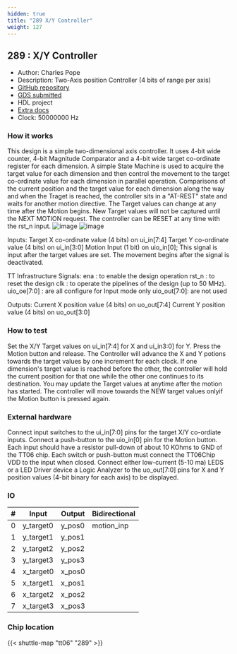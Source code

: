 ```yaml
---
hidden: true
title: "289 X/Y Controller"
weight: 127
---
```


## 289 : X/Y Controller

* Author: Charles Pope
* Description: Two-Axis position Controller (4 bits of range per axis)
* [GitHub repository](https://github.com/CKPope/tt06-verilog-template)
* [GDS submitted](https://github.com/CKPope/tt06-verilog-template/actions/runs/8692089022)
* HDL project
* [Extra docs](None)
* Clock: 50000000 Hz

<!---

This file is used to generate your project datasheet. Please fill in the information below and delete any unused
sections.

You can also include images in this folder and reference them in the markdown. Each image must be less than
512 kb in size, and the combined size of all images must be less than 1 MB.
-->


### How it works

This design is a simple two-dimensional axis controller. It uses 4-bit wide counter, 4-bit Magnitude Comparator and a 4-bit wide target co-ordinate register for each dimension. A simple State Machine is used to acquire the target value for each dimension and then control the movement to the target co-ordinate value for each dimension in parallel operation. Comparisons of the current position and the target value for each dimension along the way and when the Traget is reached, the controller sits in a "AT-REST" state and waits for another motion directive. The Target values can change at any time after the Motion begins. New Target values will not be captured until the NEXT MOTION request. The controller can be RESET at any time with the rst_n input.
![image](https://github.com/CKPope/tt06-verilog-template/assets/166442118/9af8d539-68c6-49d0-91ef-edca4c9abb46)
![image](https://github.com/CKPope/tt06-verilog-template/assets/166442118/8d319750-3319-4897-a161-a58fdd493411)

Inputs:
Target X co-ordinate value (4 bits) on ui_in[7:4]
Target Y co-ordinate value (4 bits) on ui_in[3:0]
Motion Input (1 bit) on uio_in[0]; This signal is input after the target values are set. The movement begins after the signal is deactivated.

TT Infrastructure Signals:
ena   : to enable the design operation
rst_n : to reset the design
clk   : to operate the pipelines of the design (up to 50 MHz).
uio_oe[7:0] : are all configure for Input mode only
uio_out[7:0]: are not used

Outputs:
Current X position value (4 bits) on uo_out[7:4]
Current Y position value (4 bits) on uo_out[3:0]

### How to test

Set the X/Y Target values on ui_in[7:4] for X and ui_in3:0] for Y.
Press the Motion button and release.
The Controller will advance the X and Y potions towards the target values by one increment for each clock.
If one dimension's target value is reached before the other, the controller will hold the current position for that one while the other one continues to its destination.
You may update the Target values at anytime after the motion has started. The controller will move towards the NEW target values onlyif the Motion button is pressed again.

### External hardware

Connect input switches to the ui_in[7:0] pins for the target X/Y co-ordiate inputs. Connect a push-button to the uio_in[0] pin for the Motion button. Each input should have a resistor pull-down of about 10 KOhms to GND of the TT06 chip. Each switch or push-button must connect the TT06Chip VDD to the input when closed.
Connect either low-current (5-10 ma) LEDS or a LED Driver device a Logic Analyzer to the uo_out[7:0] pins for X and Y position values (4-bit binary for each axis) to be displayed.


### IO

| # | Input          | Output         | Bidirectional   |
| - | -------------- | -------------- | --------------- |
| 0 | y_target0 | y_pos0 | motion_inp |
| 1 | y_target1 | y_pos1 |  |
| 2 | y_target2 | y_pos2 |  |
| 3 | y_target3 | y_pos3 |  |
| 4 | x_target0 | x_pos0 |  |
| 5 | x_target1 | x_pos1 |  |
| 6 | x_target2 | x_pos2 |  |
| 7 | x_target3 | x_pos3 |  |

### Chip location

{{< shuttle-map "tt06" "289" >}}
